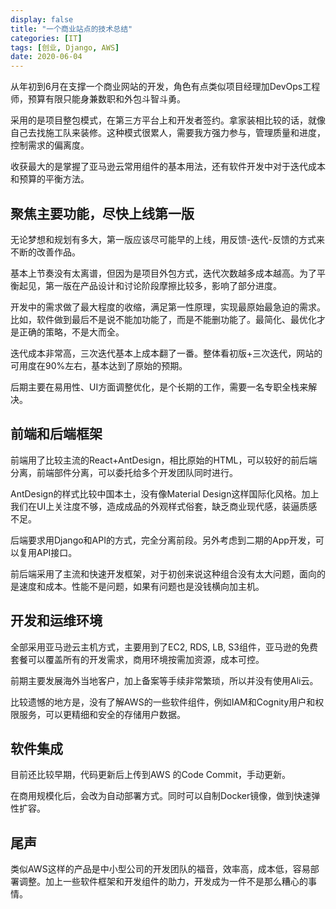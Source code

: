 ```yaml
---
display: false
title: "一个商业站点的技术总结"
categories: [IT]
tags: [创业, Django, AWS]
date: 2020-06-04
---
```


从年初到6月在支撑一个商业网站的开发，角色有点类似项目经理加DevOps工程师，预算有限只能身兼数职和外包斗智斗勇。

采用的是项目整包模式，在第三方平台上和开发者签约。拿家装相比较的话，就像自己去找施工队来装修。这种模式很累人，需要我方强力参与，管理质量和进度，控制需求的偏离度。

收获最大的是掌握了亚马逊云常用组件的基本用法，还有软件开发中对于迭代成本和预算的平衡方法。

## 聚焦主要功能，尽快上线第一版

无论梦想和规划有多大，第一版应该尽可能早的上线，用反馈-迭代-反馈的方式来不断的改善作品。

基本上节奏没有太离谱，但因为是项目外包方式，迭代次数越多成本越高。为了平衡起见，第一版在产品设计和讨论阶段摩擦比较多，影响了部分进度。

开发中的需求做了最大程度的收缩，满足第一性原理，实现最原始最急迫的需求。比如，软件做到最后不是说不能加功能了，而是不能删功能了。最简化、最优化才是正确的策略，不是大而全。

迭代成本非常高，三次迭代基本上成本翻了一番。整体看初版+三次迭代，网站的可用度在90%左右，基本达到了原始的预期。

后期主要在易用性、UI方面调整优化，是个长期的工作，需要一名专职全栈来解决。

## 前端和后端框架

前端用了比较主流的React+AntDesign，相比原始的HTML，可以较好的前后端分离，前端部件分离，可以委托给多个开发团队同时进行。

AntDesign的样式比较中国本土，没有像Material Design这样国际化风格。加上我们在UI上关注度不够，造成成品的外观样式俗套，缺乏商业现代感，装逼质感不足。

后端要求用Django和API的方式，完全分离前段。另外考虑到二期的App开发，可以复用API接口。

前后端采用了主流和快速开发框架，对于初创来说这种组合没有太大问题，面向的是速度和成本。性能不是问题，如果有问题也是没钱横向加主机。

## 开发和运维环境

全部采用亚马逊云主机方式，主要用到了EC2, RDS, LB, S3组件，亚马逊的免费套餐可以覆盖所有的开发需求，商用环境按需加资源，成本可控。

前期主要发展海外当地客户，加上备案等手续非常繁琐，所以并没有使用Ali云。

比较遗憾的地方是，没有了解AWS的一些软件组件，例如IAM和Cognity用户和权限服务，可以更精细和安全的存储用户数据。

## 软件集成

目前还比较早期，代码更新后上传到AWS 的Code Commit，手动更新。

在商用规模化后，会改为自动部署方式。同时可以自制Docker镜像，做到快速弹性扩容。

## 尾声

类似AWS这样的产品是中小型公司的开发团队的福音，效率高，成本低，容易部署调整。加上一些软件框架和开发组件的助力，开发成为一件不是那么糟心的事情。